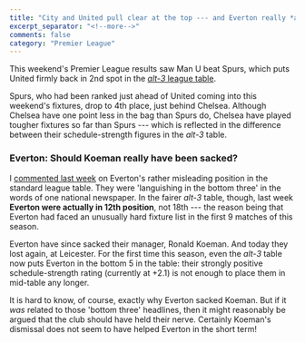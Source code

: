 ```yaml
---
title: "City and United pull clear at the top --- and Everton really *are* now showing relegation form"
excerpt_separator: "<!--more-->"
comments: false
category: "Premier League"
---
```


This weekend's Premier League results saw Man U beat Spurs, which 
puts United firmly back in 2nd spot in the
[*alt-3* league table](/leagues/england-premier-league). 

Spurs,
who had been ranked just ahead of United coming into this weekend's
fixtures, drop to 4th place, just behind Chelsea.  Although
Chelsea have one point less in the bag than Spurs do, Chelsea have played
tougher fixtures so far than Spurs --- which is reflected in
the difference between their schedule-strength figures in the 
*alt-3* table.

### Everton: Should Koeman really have been sacked?

I [commented last week](/2017/10/22/epl) 
on Everton's rather misleading position in the standard
league table.  They were 'languishing in the bottom three' 
in the words of one national newspaper.  In the fairer *alt-3* table, 
though, last week **Everton were actually in 12th position**, not 
18th --- 
the reason being that Everton had faced an unusually hard fixture 
list in the first 9 matches of this season.

Everton have since sacked their manager, Ronald Koeman.  And today 
they lost again, at Leicester. For the first time this season,
even the *alt-3* table now puts Everton in the bottom 5 in the table:
their strongly positive schedule-strength rating (currently at +2.1) 
is not enough to place them in mid-table any longer.

It is hard to know, of course, exactly why Everton sacked Koeman.
But if it *was* related to those 'bottom three' headlines, then it 
might reasonably be argued that the club should have held their nerve.
Certainly Koeman's dismissal does not seem to have helped Everton in the 
short term!







